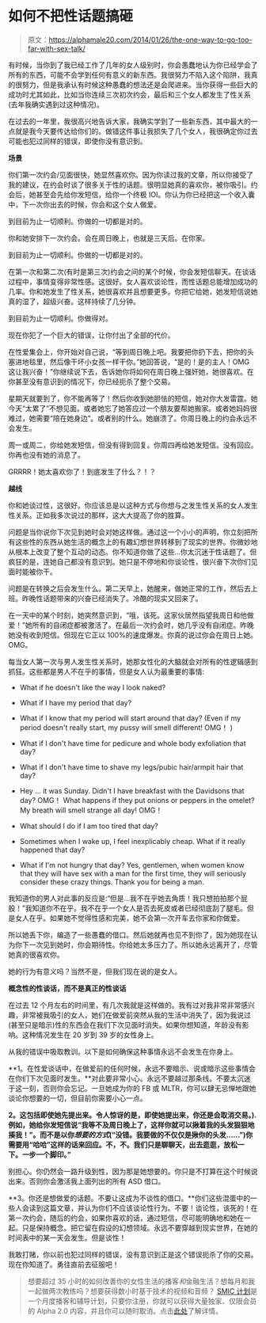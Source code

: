 # 如何不把性话题搞砸

> 原文：<https://alphamale20.com/2014/01/26/the-one-way-to-go-too-far-with-sex-talk/>

有时候，当你到了我已经工作了几年的女人级别时，你会愚蠢地认为你已经学会了所有的东西，可能不会学到任何有意义的新东西。我很努力不陷入这个陷阱，我真的很努力，但是我承认有时候这种愚蠢的想法还是会爬进来。当你获得一些巨大的成功时尤其如此，比如当你连续三次初次约会，最后和三个女人都发生了性关系(去年我确实遇到过这种情况)。

在过去的一年里，我很高兴地告诉大家，我确实学到了一些新东西，其中最大的一点就是我今天要传达给你们的。做错这件事让我损失了几个女人，我很确定你过去可能也犯过同样的错误，即使你没有意识到。

**场景**

你们第一次约会/见面很快，她显然喜欢你。因为你读过我的文章，所以你接受了我的建议，在约会时谈了很多关于性的话题。很明显她真的喜欢你，被你吸引。约会后，她甚至会先给你发短信，给你一个终极 IOI。你认为你已经把这一个收入囊中，下一次你出去的时候，你会和这个女人做爱。

到目前为止一切顺利。你做的一切都是对的。

你和她安排下一次约会。会在周日晚上，也就是三天后。在你家。

到目前为止一切顺利。你做的一切都是对的。

在第一次和第二次(有时是第三次)约会之间的某个时候，你会发短信聊天。在谈话过程中，事情变得非常性感。这很好。女人喜欢谈论性，而性话题总能增加成功的几率。你和她发生了性关系，她很喜欢并且想要更多。你把它给她，她发短信说她真的湿了，超级兴奋。这样持续了几分钟。

到目前为止一切顺利。你做得对。

现在你犯了一个巨大的错误，让你付出了全部的代价。

在性爱集会上，你开始对自己说，“等到周日晚上吧。我要把你扔下去，把你的头塞进地毯里，然后像干坏小女孩一样干你。”她回答说，“是的！是的主人！OMG 这让我兴奋！”你继续说下去，告诉她你将如何在周日晚上强奸她，她很喜欢。在你甚至没有意识到的情况下，你已经扼杀了整个交易。

星期天就要到了，你不能再等了！然后你收到她胆怯的短信，她对你大发雷霆。她今天“太累了”不想见面。或者她忘了她答应过一个朋友要帮她搬家。或者她妈妈很难过，她需要“陪在她身边”。或者别的什么。她崩溃了。你周日晚上的约会永远不会发生。

周一或周二，你给她发短信，但没有得到回复。你周四再给她发短信。没有回应。你再也没有她的消息了。

GRRRR！她太喜欢你了！到底发生了什么？！？

**越线**

你和她谈过性，这很好。你应该总是以这种方式与你想与之发生性关系的女人发生性关系。正如我多次说过的那样，这大大提高了你的胜算。

问题是当你说你下次见到她时会对她这样做。通过这一个小小的声明，你立刻把所有这些性的东西从她生活的概念上的有趣幻想世界转移到了现实的世界。你微妙地从根本上改变了整个互动的动态。你不知道你做了这些...你太沉迷于性话题了。但疯狂的是，连她自己都没有意识到。她只是不停地和你谈论性，很兴奋下次你们见面时能被你干。

问题是在转换之后会发生什么。第二天早上，她醒来，做她正常的工作，然后去上班。昨晚性话题带来的兴奋已经消失了。冷酷的现实又回来了。

在一天中的某个时刻，她突然意识到，“哦，该死。这家伙居然指望我周日和他做爱！”她所有的自闭症都被激活了。在最后一次约会时，她几乎没有自闭症。昨晚她没有收到短信。但现在它正以 100%的速度爆发。你真的说过你会在周日上她。OMG。

每当女人第一次与男人发生性关系时，她那女性化的大脑就会对所有的性逻辑感到抓狂。这些都是男人不在乎的事情，但是女人认为最重要的事情:

*   What if he doesn't like the way I look naked?

*   What if I have my period that day?

*   What if I know that my period will start around that day? (Even if my period doesn't really start, my pussy will smell different! OMG！ )

*   What if I don't have time for pedicure and whole body exfoliation that day?

*   What if I don't have time to shave my legs/pubic hair/armpit hair that day?

*   Hey ... it was Sunday. Didn't I have breakfast with the Davidsons that day? OMG！ What happens if they put onions or peppers in the omelet? My breath will smell strange all day! OMG！

*   What should I do if I am too tired that day?

*   Sometimes when I wake up, I feel inexplicably cheap. What if it really happened that day?

*   What if I'm not hungry that day? Yes, gentlemen, when women know that they will have sex with a man for the first time, they will seriously consider these crazy things. Thank you for being a man.

我知道你的男人对此事的反应是:“但是...我不在乎她去角质！我只想拍拍那个屁股！”我知道你不在乎。我不在乎一个女人是否去死皮或者已经彻底刮了腿毛。但是女人在乎。如果她不觉得性感和完美，她不会第一次开车去你家和你做爱。

所以她丢下你，编造了一些愚蠢的借口。然后她就再也见不到你了，因为她现在认为你下一次见到她时，你会期待性。你给她太多压力了。所以她永远离开了，尽管她真的很喜欢你。

她的行为有意义吗？当然不是，但我们现在说的是女人。

**概念性的性谈话，而不是真正的性谈话**

在过去 12 个月左右的时间里，有几次我就是这样做的。我有过对我非常非常感兴趣，非常被我吸引的女人，她们在做爱前突然从我的生活中消失了，因为我说过(甚至只是暗示)性的东西会在我们下次见面时消失。如果你想知道，年龄没有影响。这种情况发生在 20 岁到 39 岁的女性身上。

从我的错误中吸取教训。以下是如何确保这种事情永远不会发生在你身上。

**1。在性爱谈话中，在做爱前的任何时候，永远不要暗示、说或暗示这些事情会在你们下次见面时发生。**对此要非常小心。永远不要越过那条线。不要太沉迷于这一刻，否则你会忘记。一旦她成为你的 FB 或 MLTR，你可以肆无忌惮地跟她谈论你想要的一切，但目前你需要小心一点。

**2。这包括即使她先提出来。令人惊讶的是，即使她提出来，你还是会取消交易。).例如，她给你发短信说“我等不及周日晚上了，这样你就可以揪着我的头发狠狠地揍我！”。而不是以你*想要的方式*(“没错。我要做的不仅仅是揪你的头发……”)你需要用“哈哈”这样的话来回应。不，不。我们只是聊聊天，出去逛逛，放松一下。一步一个脚印。”**

别担心。你仍然会一路升级到性，因为那是她想要的。你只是不打算在这个时候说出来。否则你会激活我上面列出的所有 ASD 借口。

**3。你还是想做爱的话题。不要让这成为不谈性的借口。**你们这些混蛋中的一些人会读到这篇文章，并认为你们不应该谈论性行为。不要！谈论性，该死的！在第一次约会，随后的约会，如果你喜欢的话，通过短信，尽可能明确地和她在一起。只是保持概念。把它留在假设的幻想领域。永远不要穿越到现实世界，在她的时间表中的某一天会发生。但是谈性！

我敢打赌，你以前也犯过同样的错误，没有意识到正是这个错误扼杀了你的交易。现在你知道了。勇往直前去征服吧！

> 想要超过 35 小时的如何改善你的女性生活的播客*和*金融生活？想每月和我一起做两次教练吗？想要获得数小时基于技术的视频和音频？ [SMIC 计划](https://alphamale20.kartra.com/page/vIL17)是一个月度播客和辅导计划，只要你注册，你就可以获得大量独家、仅限会员的 Alpha 2.0 内容，并且你可以随时取消。点击[此处](https://alphamale20.kartra.com/page/vIL17)了解详情。
> 
> 